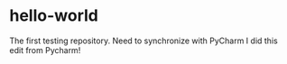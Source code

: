 # hello-world
The first testing repository.
Need to synchronize with PyCharm
I did this edit from Pycharm!
